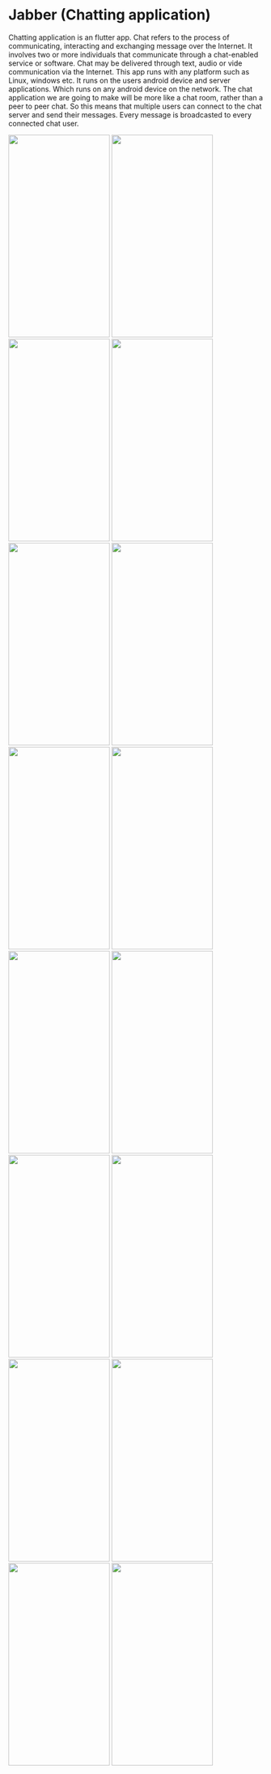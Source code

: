# Jabber (Chatting application)

Chatting application is an flutter app. Chat refers to the process of communicating, interacting and exchanging message over the Internet.  It involves two or more individuals that communicate through a chat-enabled service or software.  Chat may be delivered through text, audio or vide communication via the Internet.
This app runs with any platform such as Linux, windows etc.  It runs on the users android device and server applications.  Which runs on any android device on the network. 
The chat application we are going to make will be more like a chat room, rather than a peer to peer chat.  So this means that multiple users can connect to the chat server and send their messages.  Every message is broadcasted to every connected chat user.

<p float="left">
  <img src="https://raw.githubusercontent.com/chitraarasu/Jabber/groupChat/output/1.jpg" width="200" height="400" />
  <img src="https://raw.githubusercontent.com/chitraarasu/Jabber/groupChat/output/2.jpg" width="200" height="400" />
  <img src="https://raw.githubusercontent.com/chitraarasu/Jabber/groupChat/output/3.jpg" width="200" height="400" />
  <img src="https://raw.githubusercontent.com/chitraarasu/Jabber/groupChat/output/4.jpg" width="200" height="400" />
  <img src="https://raw.githubusercontent.com/chitraarasu/Jabber/groupChat/output/5.jpg" width="200" height="400" />
  <img src="https://raw.githubusercontent.com/chitraarasu/Jabber/groupChat/output/6.jpg" width="200" height="400" />
  <img src="https://raw.githubusercontent.com/chitraarasu/Jabber/groupChat/output/7.jpg" width="200" height="400" />
  <img src="https://raw.githubusercontent.com/chitraarasu/Jabber/groupChat/output/8.jpg" width="200" height="400" />
  <img src="https://raw.githubusercontent.com/chitraarasu/Jabber/groupChat/output/9.jpg" width="200" height="400" />
  <img src="https://raw.githubusercontent.com/chitraarasu/Jabber/groupChat/output/10.jpg" width="200" height="400" />
  <img src="https://raw.githubusercontent.com/chitraarasu/Jabber/groupChat/output/11.jpg" width="200"  height="400"/>
  <img src="https://raw.githubusercontent.com/chitraarasu/Jabber/groupChat/output/12.jpg" width="200" height="400" />
  <img src="https://raw.githubusercontent.com/chitraarasu/Jabber/groupChat/output/13.jpg" width="200" height="400" />
  <img src="https://raw.githubusercontent.com/chitraarasu/Jabber/groupChat/output/14.jpg" width="200"  height="400"/>
  <img src="https://raw.githubusercontent.com/chitraarasu/Jabber/groupChat/output/15.jpg" width="200" height="400" />
  <img src="https://raw.githubusercontent.com/chitraarasu/Jabber/groupChat/output/16.jpg" width="200" height="400" />
</p>
